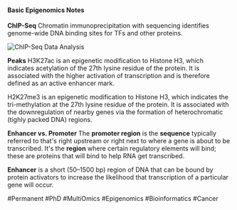 #### Basic Epigenomics Notes

**ChIP-Seq**
Chromatin immunoprecipitation with sequencing identifies genome-wide DNA binding sites for TFs and other proteins. 

![ChIP-Seq Data Analysis](https://biosakshat.weebly.com/uploads/1/2/5/1/12512943/chip-seq-overview-dna-bound-protein-fragment-dna-immunoprecipitate_orig.jpg)

**Peaks**
H3K27ac is an epigenetic modification to Histone H3, which indicates acetylation of the 27th lysine residue of the protein. It is associated with the higher activation of transcription and is therefore defined as an active enhancer mark.

H2K27me3 is an epigenetic modification to Histone H3, which indicates the tri-methylation at the 27th lysine residue of the protein. It is associated with the downregulation of nearby genes via the formation of heterochromatic (tighly packed DNA) regions.

**Enhancer vs. Promoter**
The **promoter region** is the **sequence** typically referred to that's right upstream or right next to where a gene is about to be transcribed. It's the **region** where certain regulatory elements will bind; these are proteins that will bind to help RNA get transcribed.

**Enhancer** is a short (50–1500 bp) region of DNA that can be bound by protein activators to increase the likelihood that transcription of a particular gene will occur.

#Permanent #PhD #MultiOmics #Epigenomics #Bioinformatics #Cancer